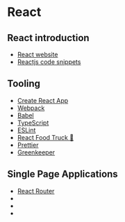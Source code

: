 # React

## React introduction

- [React website](https://reactjs.org/)
- [Reactjs code snippets](https://marketplace.visualstudio.com/items?itemName=xabikos.ReactSnippets)

## Tooling

- [Create React App](https://facebook.github.io/create-react-app/)
- [Webpack](https://webpack.js.org/)
- [Babel](https://babeljs.io/)
- [TypeScript](http://www.typescriptlang.org/)
- [ESLint](https://eslint.org/)
- [React Food Truck 🍔](https://marketplace.visualstudio.com/items?itemName=burkeholland.react-food-truck)
- [Prettier](https://prettier.io/)
- [Greenkeeper](https://greenkeeper.io/)

## Single Page Applications

- [React Router](https://reacttraining.com/react-router/)
- []()
- []()
- []()
